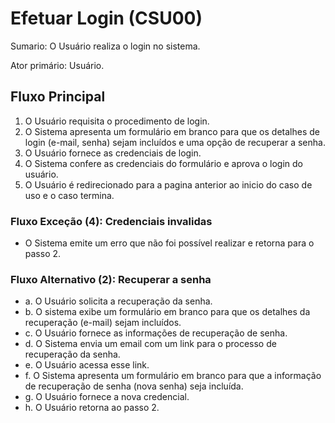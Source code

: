 # Efetuar Login (CSU00)
Sumario: O Usuário realiza o login no sistema.

Ator primário: Usuário.

## Fluxo Principal
1. O Usuário requisita o procedimento de login.
2. O Sistema apresenta um formulário em branco para que os detalhes de login (e-mail, senha) sejam incluídos e uma opção de recuperar a senha.
3. O Usuário fornece as credenciais de login.
4. O Sistema confere as credenciais do formulário e aprova o login do usuário.
5. O Usuário é redirecionado para a pagina anterior ao inicio do caso de uso e o caso termina.

### Fluxo Exceção (4): Credenciais invalidas
- O Sistema emite um erro que não foi possível realizar e retorna para o passo 2.


### Fluxo Alternativo (2): Recuperar a senha
- a. O Usuário solicita a recuperação da senha.
- b. O sistema exibe um formulário em branco para que os detalhes da recuperação (e-mail) sejam incluídos.
- c. O Usuário fornece as informações de recuperação de senha.
- d. O Sistema envia um email com um link para o processo de recuperação da senha.
- e. O Usuário acessa esse link.
- f. O Sistema apresenta um formulário em branco para que a informação de recuperação de senha (nova senha) seja incluída.
- g. O Usuário fornece a nova credencial.
- h. O Usuário retorna ao passo 2.
